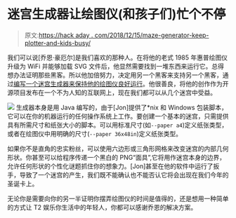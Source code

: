 # 迷宫生成器让绘图仪(和孩子们)忙个不停

> 原文:[https://hack aday . com/2018/12/15/maze-generator-keep-plotter-and-kids-busy/](https://hackaday.com/2018/12/15/maze-generator-keeps-plotter-and-kids-busy/)

我们可以说[乔恩·豪厄尔]是我们喜欢的那种人。在将他的老式 1985 年惠普绘图仪升级为 WiFi 并能够加载 SVG 文件后，他显然需要找到一堆东西来运行它。总得想办法证明那些黑客。所以他加倍努力，决定用另一个黑客来支持另一个黑客，通过[编写一个迷宫生成器来保持他的绘图仪良好运行](https://github.com/jonhnet/maze-harvester)。他很善良，将他的创作作为开源项目发布在一个不为人知的互联网上，现在我们都可以从几个迷宫中受益。

[![](../Images/7a286bfb60452038e9781c6dd3ddbd73.png)](https://hackaday.com/wp-content/uploads/2018/12/maze_detail.png) 生成器本身是用 Java 编写的，由于[Jon]提供了*nix 和 Windows 包装脚本，它可以在你的机器运行的任何操作系统上工作。要创建一个基本的迷宫，只需提供具有所需尺寸和纸张大小的脚本。可以用标准尺寸(如`--paper a4`)定义纸张类型，或者在绘图仪中用明确的尺寸(`--paper 36x48in`)定义纸张类型。

如果你不是直角的忠实粉丝，可以使用六边形或三角形网格来改变迷宫的内部几何形状。你甚至可以给程序传递一个黑白的 PNG“面具”,它将用作迷宫本身的边界，允许任何形状的个性化谜题抓住你的想象力。[Jon]甚至在他的软件中运行了扳手，导致了一个迷宫的产生，我们既不能确认也不能否认它将会出现在我们今年的圣诞卡上。

无论你是需要向你的另一半证明你摆弄绘图仪的时间是值得的，还是想用一种简单的方式让 T2 娱乐你生活中的年轻人，你都可以感谢乔恩的解决方案。